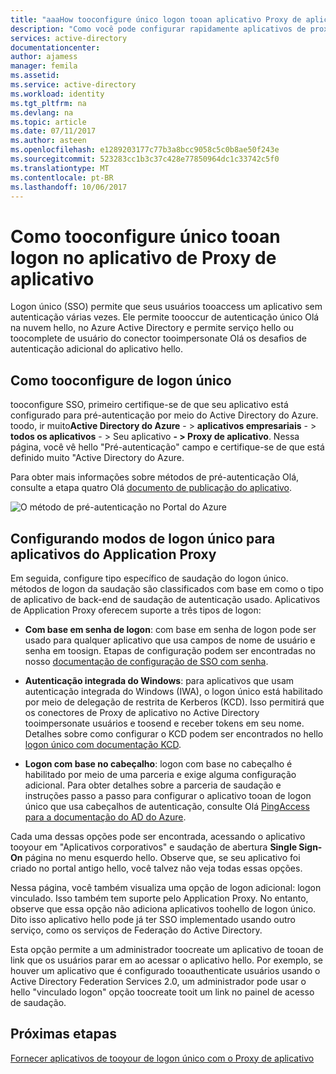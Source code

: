 ```yaml
---
title: "aaaHow tooconfigure único logon tooan aplicativo Proxy de aplicativo | Microsoft Docs"
description: "Como você pode configurar rapidamente aplicativos de proxy de aplicativo tooyour de logon único"
services: active-directory
documentationcenter: 
author: ajamess
manager: femila
ms.assetid: 
ms.service: active-directory
ms.workload: identity
ms.tgt_pltfrm: na
ms.devlang: na
ms.topic: article
ms.date: 07/11/2017
ms.author: asteen
ms.openlocfilehash: e1289203177c77b3a8bcc9058c5c0b8ae50f243e
ms.sourcegitcommit: 523283cc1b3c37c428e77850964dc1c33742c5f0
ms.translationtype: MT
ms.contentlocale: pt-BR
ms.lasthandoff: 10/06/2017
---
```

# <a name="how-tooconfigure-single-sign-on-tooan-application-proxy-application"></a>Como tooconfigure único tooan logon no aplicativo de Proxy de aplicativo

Logon único (SSO) permite que seus usuários tooaccess um aplicativo sem autenticação várias vezes. Ele permite toooccur de autenticação único Olá na nuvem hello, no Azure Active Directory e permite serviço hello ou toocomplete de usuário do conector tooimpersonate Olá os desafios de autenticação adicional do aplicativo hello.

## <a name="how-tooconfigure-single-sign-on"></a>Como tooconfigure de logon único
tooconfigure SSO, primeiro certifique-se de que seu aplicativo está configurado para pré-autenticação por meio do Active Directory do Azure. toodo, ir muito**Active Directory do Azure**  - &gt; **aplicativos empresariais**  - &gt; **todos os aplicativos**  - &gt; Seu aplicativo  **- &gt; Proxy de aplicativo**. Nessa página, você vê hello "Pré-autenticação" campo e certifique-se de que está definido muito "Active Directory do Azure. 

Para obter mais informações sobre métodos de pré-autenticação Olá, consulte a etapa quatro Olá [documento de publicação do aplicativo](https://docs.microsoft.com/azure/active-directory/application-proxy-publish-azure-portal).

   ![O método de pré-autenticação no Portal do Azure](./media/application-proxy-config-sso-how-to/app-proxy.png)

## <a name="configuring-single-sign-on-modes-for-application-proxy-applications"></a>Configurando modos de logon único para aplicativos do Application Proxy
Em seguida, configure tipo específico de saudação do logon único. métodos de logon da saudação são classificados com base em como o tipo de aplicativo de back-end de saudação de autenticação usado. Aplicativos de Application Proxy oferecem suporte a três tipos de logon:

-   **Com base em senha de logon**: com base em senha de logon pode ser usado para qualquer aplicativo que usa campos de nome de usuário e senha em toosign. Etapas de configuração podem ser encontradas no nosso [documentação de configuração de SSO com senha](https://docs.microsoft.com/azure/active-directory/active-directory-enterprise-apps-whats-new-azure-portal#bring-your-own-password-sso-applications).

-   **Autenticação integrada do Windows**: para aplicativos que usam autenticação integrada do Windows (IWA), o logon único está habilitado por meio de delegação de restrita de Kerberos (KCD). Isso permitirá que os conectores de Proxy de aplicativo no Active Directory tooimpersonate usuários e toosend e receber tokens em seu nome. Detalhes sobre como configurar o KCD podem ser encontrados no hello [logon único com documentação KCD](https://docs.microsoft.com/azure/active-directory/active-directory-application-proxy-sso-using-kcd).

-   **Logon com base no cabeçalho**: logon com base no cabeçalho é habilitado por meio de uma parceria e exige alguma configuração adicional. Para obter detalhes sobre a parceria de saudação e instruções passo a passo para configurar o aplicativo tooan de logon único que usa cabeçalhos de autenticação, consulte Olá [PingAccess para a documentação do AD do Azure](https://docs.microsoft.com/azure/active-directory/application-proxy-ping-access).

Cada uma dessas opções pode ser encontrada, acessando o aplicativo tooyour em "Aplicativos corporativos" e saudação de abertura **Single Sign-On** página no menu esquerdo hello. Observe que, se seu aplicativo foi criado no portal antigo hello, você talvez não veja todas essas opções.

Nessa página, você também visualiza uma opção de logon adicional: logon vinculado. Isso também tem suporte pelo Application Proxy. No entanto, observe que essa opção não adiciona aplicativos toohello de logon único. Dito isso aplicativo hello pode já ter SSO implementado usando outro serviço, como os serviços de Federação do Active Directory. 

Esta opção permite a um administrador toocreate um aplicativo de tooan de link que os usuários parar em ao acessar o aplicativo hello. Por exemplo, se houver um aplicativo que é configurado tooauthenticate usuários usando o Active Directory Federation Services 2.0, um administrador pode usar o hello "vinculado logon" opção toocreate tooit um link no painel de acesso de saudação.

## <a name="next-steps"></a>Próximas etapas
[Fornecer aplicativos de tooyour de logon único com o Proxy de aplicativo](active-directory-application-proxy-sso-using-kcd.md)
